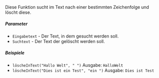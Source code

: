 Diese Funktion sucht im Text nach einer bestimmten Zeichenfolge und löscht diese.

##### Parameter
* `Eingabetext` - Der Text, in dem gesucht werden soll.
* `Suchtext` - Der Text der gelöscht werden soll.

##### Beispiele
* `löscheInText("Hallo Welt", " ")` Ausgabe: `HalloWelt`
* `löscheInText("Dies ist ein Test", "ein ")` Ausgabe: `Dies ist Test`
